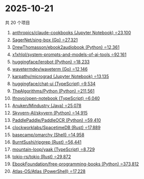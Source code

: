 # 2025-10-21

共 20 个项目

<!-- BEGIN GITHUB -->
<!-- 最后更新时间 2025-10-21 04:10:26 +0800 -->
1. [anthropics/claude-cookbooks (Jupyter Notebook) ⭐23,100](https://github.com/anthropics/claude-cookbooks)
1. [SagerNet/sing-box (Go) ⭐27,321](https://github.com/SagerNet/sing-box)
1. [DrewThomasson/ebook2audiobook (Python) ⭐12,361](https://github.com/DrewThomasson/ebook2audiobook)
1. [x1xhlol/system-prompts-and-models-of-ai-tools ⭐92,161](https://github.com/x1xhlol/system-prompts-and-models-of-ai-tools)
1. [huggingface/lerobot (Python) ⭐18,233](https://github.com/huggingface/lerobot)
1. [wavetermdev/waveterm (Go) ⭐12,146](https://github.com/wavetermdev/waveterm)
1. [karpathy/micrograd (Jupyter Notebook) ⭐13,135](https://github.com/karpathy/micrograd)
1. [huggingface/chat-ui (TypeScript) ⭐9,534](https://github.com/huggingface/chat-ui)
1. [TheAlgorithms/Python (Python) ⭐211,561](https://github.com/TheAlgorithms/Python)
1. [lfnovo/open-notebook (TypeScript) ⭐6,040](https://github.com/lfnovo/open-notebook)
1. [Anuken/Mindustry (Java) ⭐25,078](https://github.com/Anuken/Mindustry)
1. [Skyvern-AI/skyvern (Python) ⭐14,915](https://github.com/Skyvern-AI/skyvern)
1. [PaddlePaddle/PaddleOCR (Python) ⭐59,410](https://github.com/PaddlePaddle/PaddleOCR)
1. [clockworklabs/SpacetimeDB (Rust) ⭐17,889](https://github.com/clockworklabs/SpacetimeDB)
1. [basecamp/omarchy (Shell) ⭐14,958](https://github.com/basecamp/omarchy)
1. [BurntSushi/ripgrep (Rust) ⭐56,441](https://github.com/BurntSushi/ripgrep)
1. [mountain-loop/yaak (TypeScript) ⭐8,729](https://github.com/mountain-loop/yaak)
1. [tokio-rs/tokio (Rust) ⭐29,872](https://github.com/tokio-rs/tokio)
1. [EbookFoundation/free-programming-books (Python) ⭐373,812](https://github.com/EbookFoundation/free-programming-books)
1. [Atlas-OS/Atlas (PowerShell) ⭐17,228](https://github.com/Atlas-OS/Atlas)
<!-- END GITHUB -->